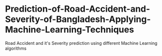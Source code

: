 # Prediction-of-Road-Accident-and-Severity-of-Bangladesh-Applying-Machine-Learning-Techniques
 Road Accident and it's Severity prediction using different Machine Learning algorithms
